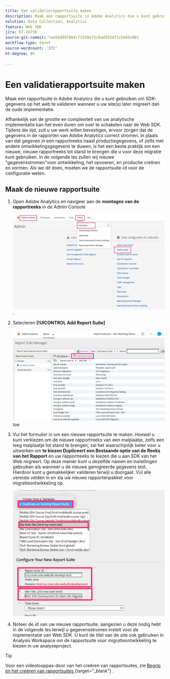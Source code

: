 ```yaml
---
title: Een validatierapportsuite maken
description: Maak een rapportsuite in Adobe Analytics die u kunt gebruiken om SDK-gegevens op het web te valideren wanneer u uw site(s) later migreert dan de oude implementatie.
solution: Data Collection, Analytics
feature: Web SDK
jira: KT-16756
source-git-commit: 7ae56d997884cf1558e72c0ad553df1c5d43c081
workflow-type: tm+mt
source-wordcount: '372'
ht-degree: 0%

---
```


# Een validatierapportsuite maken

Maak een rapportsuite in Adobe Analytics die u kunt gebruiken om SDK-gegevens op het web te valideren wanneer u uw site(s) later migreert dan de oude implementatie.

Afhankelijk van de grootte en complexiteit van uw analytische implementatie kan het even duren om over te schakelen naar de Web SDK. Tijdens die tijd, zult u uw werk willen bevestigen, ervoor zorgen dat de gegevens in de rapporten van Adobe Analytics correct stromen. In plaats van dat gegeven in een rapportreeks naast productiegegevens, of zelfs met andere ontwikkelingsgegevens te duwen, is het een beste praktijk om een nieuwe, nieuwe rapportreeks tot stand te brengen die u voor deze migratie kunt gebruiken. In de volgende les zullen wij nieuwe &quot;gegevensstromen&quot;voor ontwikkeling, het opvoeren, en productie creëren en vormen. Als we dit doen, moeten we de rapportsuite-id voor de configuratie weten.

## Maak de nieuwe rapportsuite

1. Open Adobe Analytics en navigeer aan de **montages van de rapportreeks** in de Admin Console

   ![&#x200B; Admin Console &#x200B;](assets/aa-admin-console.jpg).

1. Selecteren **[!UICONTROL Add Report Suite]**

   ![&#x200B; voeg rapportreeks &#x200B;](assets/add-report-suite.jpg) toe

1. Vul het formulier in om een nieuwe rapportsuite te maken. Hoewel u kunt verkiezen om de nieuwe rapportreeks van een malplaatje, zelfs een leeg malplaatje tot stand te brengen, zal het waarschijnlijk beter voor u uitwerken om **te kiezen Dupliceert een Bestaande optie van de Reeks van het Rapport** en uw rapportreeks te kiezen die u aan SDK van het Web migreert. Op deze manier kunt u dezelfde namen en instellingen gebruiken als wanneer u de nieuwe gemigreerde gegevens test. Hierdoor kunt u gemakkelijker valideren terwijl u doorgaat. Vul alle vereiste velden in en sla uw nieuwe rapportenpakket voor migratieontwikkeling op.

   ![&#x200B; Nieuwe reeks van het het rapport van de migratieontwikkeling &#x200B;](assets/new-websdk-validation-report-suite.jpg)

1. Noteer de id van uw nieuwe rapportsuite, aangezien u deze nodig hebt in de volgende les terwijl u gegevensstromen instelt voor de implementatie van Web SDK. U kunt de titel van de site ook gebruiken in Analysis Workspace om de rapportsuite voor migratieontwikkeling te kiezen in uw analyseproject.

>[!TIP]
>
>Voor een videolooppas-door van het creëren van rapportsuites, zie [&#x200B; Begrip en het creëren van rapportsuites &#x200B;](https://experienceleague.adobe.com/nl/docs/analytics-learn/tutorials/intro-to-analytics/analytics-basics/understanding-and-creating-report-suites){target="_blank"} .

